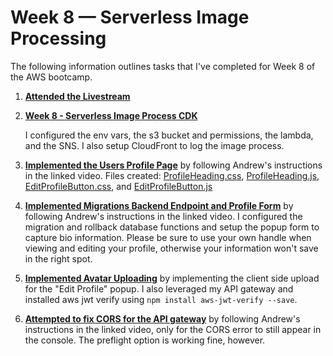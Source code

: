 # Week 8 — Serverless Image Processing

The following information outlines tasks that I've completed for Week 8 of the AWS bootcamp.

1. **[Attended the Livestream](https://www.youtube.com/watch?v=YiSNlK4bk90&list=PLBfufR7vyJJ7k25byhRXJldB5AiwgNnWv&index=70&pp=iAQB)**

2. **[Week 8 - Serverless Image Process CDK](https://www.youtube.com/watch?v=jyUpZP2knBI&list=PLBfufR7vyJJ7k25byhRXJldB5AiwgNnWv&index=71&pp=iAQB)**

    I configured the env vars, the s3 bucket and permissions, the lambda, and the SNS. I also setup CloudFront to log the image process.

3. **[Implemented the Users Profile Page](https://www.youtube.com/watch?v=WdVPx-LLjQ8&list=PLBfufR7vyJJ7k25byhRXJldB5AiwgNnWv&index=73&pp=iAQB)** by following Andrew's instructions in the linked video. Files created: [ProfileHeading.css](https://github.com/Gamerrethink/aws-bootcamp-cruddur-2023/blob/week-8-fix-cors/frontend-react-js/src/components/ProfileHeading.css), [ProfileHeading.js](https://github.com/Gamerrethink/aws-bootcamp-cruddur-2023/blob/week-8-fix-cors/frontend-react-js/src/components/ProfileHeading.js), [EditProfileButton.css](https://github.com/Gamerrethink/aws-bootcamp-cruddur-2023/blob/week-8-fix-cors/frontend-react-js/src/components/EditProfileButton.css), and [EditProfileButton.js](https://github.com/Gamerrethink/aws-bootcamp-cruddur-2023/blob/week-8-fix-cors/frontend-react-js/src/components/EditProfileButton.js)

4. **[Implemented Migrations Backend Endpoint and Profile Form](https://www.youtube.com/watch?v=PTafksks528&list=PLBfufR7vyJJ7k25byhRXJldB5AiwgNnWv&index=74&pp=iAQB)** by following Andrew's instructions in the linked video. I configured the migration and rollback database functions and setup the popup form to capture bio information. Please be sure to use your own handle when viewing and editing your profile, otherwise your information won't save in the right spot.

5. **[Implemented Avatar Uploading](https://www.youtube.com/watch?v=Bk2tq4pliy8&t=5011s)** by implementing the client side upload for the "Edit Profile" popup. I also leveraged my API gateway and installed aws jwt verify using `npm install aws-jwt-verify --save`.

6. **[Attempted to fix CORS for the API gateway](https://www.youtube.com/watch?v=eO7bw6_nOIc&t=389s)** by following Andrew's instructions in the linked video, only for the CORS error to still appear in the console. The preflight option is working fine, however.

